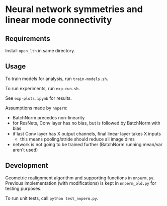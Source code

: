 # Neural network symmetries and linear mode connectivity

## Requirements

Install `open_lth` in same directory.

## Usage

To train models for analysis, run `train-models.sh`.

To run experiments, run `exp-run.sh`.

See `exp-plots.ipynb` for results.

Assumptions made by `nnperm`:
* BatchNorm precedes non-linearity
* for ResNets, Conv layer has no bias, but is followed by BatchNorm with bias
* if last Conv layer has X output channels, final linear layer takes X inputs
    - this means pooling/stride should reduce all image dims
* network is not going to be trained further (BatchNorm running mean/var aren't used)

## Development

Geometric realignment algorithm and supporting functions in `nnperm.py`.
Previous implementation (with modifications) is kept in `nnperm_old.py` for testing purposes. 

To run unit tests, call `python test_nnperm.py`.
